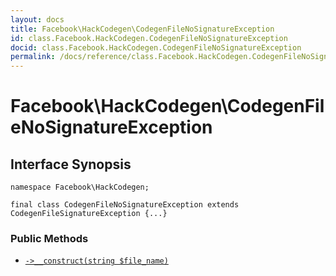 ```yaml
---
layout: docs
title: Facebook\HackCodegen\CodegenFileNoSignatureException
id: class.Facebook.HackCodegen.CodegenFileNoSignatureException
docid: class.Facebook.HackCodegen.CodegenFileNoSignatureException
permalink: /docs/reference/class.Facebook.HackCodegen.CodegenFileNoSignatureException.md
---
```

# Facebook\\HackCodegen\\CodegenFileNoSignatureException




## Interface Synopsis




``` Hack
namespace Facebook\HackCodegen;

final class CodegenFileNoSignatureException extends CodegenFileSignatureException {...}
```




### Public Methods




* [` ->__construct(string $file_name) `](<class.Facebook.HackCodegen.CodegenFileNoSignatureException.__construct.md>)